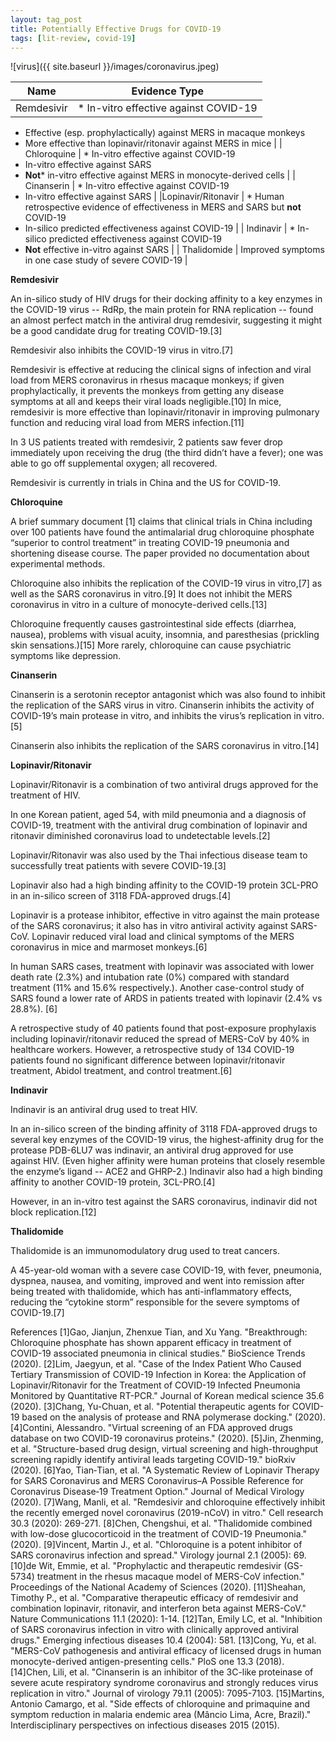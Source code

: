 ```yaml
---
layout: tag_post
title: Potentially Effective Drugs for COVID-19
tags: [lit-review, covid-19]
---
```


![virus]({{ site.baseurl }}/images/coronavirus.jpeg)



| Name | Evidence Type |
|------|---------------|
| Remdesivir | * In-vitro effective against COVID-19
* Effective (esp. prophylactically) against MERS in macaque monkeys
* More effective than lopinavir/ritonavir against MERS in mice |
| Chloroquine | * In-vitro effective against COVID-19
* In-vitro effective against SARS
* **Not*** in-vitro effective against MERS in monocyte-derived cells |
| Cinanserin | * In-vitro effective against COVID-19
* In-vitro effective against SARS |
|Lopinavir/Ritonavir | * Human retrospective evidence of effectiveness in MERS and SARS but **not** COVID-19
* In-silico predicted effectiveness against COVID-19 |
| Indinavir | * In-silico predicted effectiveness against COVID-19
* **Not** effective in-vitro against SARS |
| Thalidomide | Improved symptoms in one case study of severe COVID-19 |




**Remdesivir**

An in-silico study of HIV drugs for their docking affinity to a key enzymes in the COVID-19 virus -- RdRp, the main protein for RNA replication -- found an almost perfect match in the antiviral drug remdesivir, suggesting it might be a good candidate drug for treating COVID-19.[3]

Remdesivir also inhibits the COVID-19 virus in vitro.[7]

Remdesivir is effective at reducing the clinical signs of infection and viral load from MERS coronavirus in rhesus macaque monkeys; if given prophylactically, it prevents the monkeys from getting any disease symptoms at all and keeps their viral loads negligible.[10]  In mice, remdesivir is more effective than lopinavir/ritonavir in improving pulmonary function and reducing viral load from MERS infection.[11]

In 3 US patients treated with remdesivir, 2 patients saw fever drop immediately upon receiving the drug (the third didn’t have a fever); one was able to go off supplemental oxygen; all recovered.

Remdesivir is currently in trials in China and the US for COVID-19.

**Chloroquine**

A brief summary document [1] claims that clinical trials in China including over 100 patients have found the antimalarial drug chloroquine phosphate “superior to control treatment” in treating COVID-19 pneumonia and shortening disease course. The paper provided no documentation about experimental methods.

Chloroquine also inhibits the replication of the COVID-19 virus in vitro,[7] as well as the SARS coronavirus in vitro.[9]  It does not inhibit the MERS coronavirus in vitro in a culture of monocyte-derived cells.[13]

Chloroquine frequently causes gastrointestinal side effects (diarrhea, nausea), problems with visual acuity, insomnia, and paresthesias (prickling skin sensations.)[15]  More rarely, chloroquine can cause psychiatric symptoms like depression.


**Cinanserin**

Cinanserin is a serotonin receptor antagonist which was also found to inhibit the replication of the SARS virus in vitro. Cinanserin inhibits the activity of COVID-19’s main protease in vitro, and inhibits the virus’s replication in vitro.[5]

Cinanserin also inhibits the replication of the SARS coronavirus in vitro.[14]

**Lopinavir/Ritonavir**

Lopinavir/Ritonavir is a combination of two antiviral drugs approved for the treatment of HIV.

In one Korean patient, aged 54, with mild pneumonia and a diagnosis of COVID-19, treatment with the antiviral drug combination of lopinavir and ritonavir diminished coronavirus load to undetectable levels.[2]

Lopinavir/Ritonavir was also used by the Thai infectious disease team to successfully treat patients with severe COVID-19.[3]

Lopinavir also had a high binding affinity to the COVID-19 protein 3CL-PRO in an in-silico screen of 3118 FDA-approved drugs.[4]

Lopinavir is a protease inhibitor, effective in vitro against the main protease of the SARS coronavirus; it also has in vitro antiviral activity against SARS-CoV. Lopinavir reduced viral load and clinical symptoms of the MERS coronavirus in mice and marmoset monkeys.[6]  

In human SARS cases, treatment with lopinavir was associated with lower death rate (2.3%) and intubation rate (0%) compared with standard treatment (11% and 15.6% respectively.). Another case-control study of SARS found a lower rate of ARDS in patients treated with lopinavir (2.4% vs 28.8%).  [6]

A retrospective study of 40 patients found that post-exposure prophylaxis including lopinavir/ritonavir reduced the spread of MERS-CoV by 40% in healthcare workers.  However, a retrospective study of 134 COVID-19 patients found no significant difference between lopinavir/ritonavir treatment, Abidol treatment, and control treatment.[6]


**Indinavir**

Indinavir is an antiviral drug used to treat HIV.

In an in-silico screen of the binding affinity of 3118 FDA-approved drugs to several key enzymes of the COVID-19 virus, the highest-affinity drug for the protease PDB-6LU7 was indinavir, an antiviral drug approved for use against HIV.  (Even higher affinity were human proteins that closely resemble the enzyme’s ligand -- ACE2 and GHRP-2.)  Indinavir also had a high binding affinity to another COVID-19 protein, 3CL-PRO.[4]

However, in an in-vitro test against the SARS coronavirus, indinavir did not block replication.[12]


**Thalidomide**

Thalidomide is an immunomodulatory drug used to treat cancers.

A 45-year-old woman with a severe case COVID-19, with fever, pneumonia, dyspnea, nausea, and vomiting, improved and went into remission after being treated with thalidomide, which has anti-inflammatory effects, reducing the “cytokine storm” responsible for the severe symptoms of COVID-19.[7]


References
[1]Gao, Jianjun, Zhenxue Tian, and Xu Yang. "Breakthrough: Chloroquine phosphate has shown apparent efficacy in treatment of COVID-19 associated pneumonia in clinical studies." BioScience Trends (2020).
[2]Lim, Jaegyun, et al. "Case of the Index Patient Who Caused Tertiary Transmission of COVID-19 Infection in Korea: the Application of Lopinavir/Ritonavir for the Treatment of COVID-19 Infected Pneumonia Monitored by Quantitative RT-PCR." Journal of Korean medical science 35.6 (2020).
[3]Chang, Yu-Chuan, et al. "Potential therapeutic agents for COVID-19 based on the analysis of protease and RNA polymerase docking." (2020).
[4]Contini, Alessandro. "Virtual screening of an FDA approved drugs database on two COVID-19 coronavirus proteins." (2020).
[5]Jin, Zhenming, et al. "Structure-based drug design, virtual screening and high-throughput screening rapidly identify antiviral leads targeting COVID-19." bioRxiv (2020).
[6]Yao, Tian‐Tian, et al. "A Systematic Review of Lopinavir Therapy for SARS Coronavirus and MERS Coronavirus–A Possible Reference for Coronavirus Disease‐19 Treatment Option." Journal of Medical Virology (2020).
[7]Wang, Manli, et al. "Remdesivir and chloroquine effectively inhibit the recently emerged novel coronavirus (2019-nCoV) in vitro." Cell research 30.3 (2020): 269-271.
[8]Chen, Chengshui, et al. "Thalidomide combined with low-dose glucocorticoid in the treatment of COVID-19 Pneumonia." (2020).
[9]Vincent, Martin J., et al. "Chloroquine is a potent inhibitor of SARS coronavirus infection and spread." Virology journal 2.1 (2005): 69.
[10]de Wit, Emmie, et al. "Prophylactic and therapeutic remdesivir (GS-5734) treatment in the rhesus macaque model of MERS-CoV infection." Proceedings of the National Academy of Sciences (2020).
[11]Sheahan, Timothy P., et al. "Comparative therapeutic efficacy of remdesivir and combination lopinavir, ritonavir, and interferon beta against MERS-CoV." Nature Communications 11.1 (2020): 1-14.
[12]Tan, Emily LC, et al. "Inhibition of SARS coronavirus infection in vitro with clinically approved antiviral drugs." Emerging infectious diseases 10.4 (2004): 581.
[13]Cong, Yu, et al. "MERS-CoV pathogenesis and antiviral efficacy of licensed drugs in human monocyte-derived antigen-presenting cells." PloS one 13.3 (2018).
[14]Chen, Lili, et al. "Cinanserin is an inhibitor of the 3C-like proteinase of severe acute respiratory syndrome coronavirus and strongly reduces virus replication in vitro." Journal of virology 79.11 (2005): 7095-7103.
[15]Martins, Antonio Camargo, et al. "Side effects of chloroquine and primaquine and symptom reduction in malaria endemic area (Mâncio Lima, Acre, Brazil)." Interdisciplinary perspectives on infectious diseases 2015 (2015).
